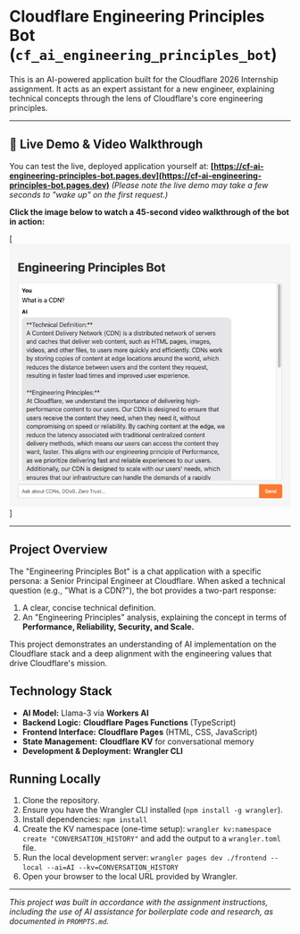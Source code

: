 # Cloudflare Engineering Principles Bot (`cf_ai_engineering_principles_bot`)

This is an AI-powered application built for the Cloudflare 2026 Internship assignment. It acts as an expert assistant for a new engineer, explaining technical concepts through the lens of Cloudflare's core engineering principles.

---

## 🎥 Live Demo & Video Walkthrough

You can test the live, deployed application yourself at:
**[https://cf-ai-engineering-principles-bot.pages.dev](https://cf-ai-engineering-principles-bot.pages.dev)** 
*(Please note the live demo may take a few seconds to "wake up" on the first request.)*

**Click the image below to watch a 45-second video walkthrough of the bot in action:**

[ [![Live Demo of the Bot](./demo_thumbnail.png)](./demo.mp4) ]

---

## Project Overview

The "Engineering Principles Bot" is a chat application with a specific persona: a Senior Principal Engineer at Cloudflare. When asked a technical question (e.g., "What is a CDN?"), the bot provides a two-part response:
1.  A clear, concise technical definition.
2.  An "Engineering Principles" analysis, explaining the concept in terms of **Performance, Reliability, Security, and Scale.**

This project demonstrates an understanding of AI implementation on the Cloudflare stack and a deep alignment with the engineering values that drive Cloudflare's mission.

## Technology Stack

*   **AI Model:** Llama-3 via **Workers AI**
*   **Backend Logic:** **Cloudflare Pages Functions** (TypeScript)
*   **Frontend Interface:** **Cloudflare Pages** (HTML, CSS, JavaScript)
*   **State Management:** **Cloudflare KV** for conversational memory
*   **Development & Deployment:** **Wrangler CLI**

## Running Locally

1.  Clone the repository.
2.  Ensure you have the Wrangler CLI installed (`npm install -g wrangler`).
3.  Install dependencies: `npm install`
4.  Create the KV namespace (one-time setup): `wrangler kv:namespace create "CONVERSATION_HISTORY"` and add the output to a `wrangler.toml` file.
5.  Run the local development server: `wrangler pages dev ./frontend --local --ai=AI --kv=CONVERSATION_HISTORY`
6.  Open your browser to the local URL provided by Wrangler.

---
*This project was built in accordance with the assignment instructions, including the use of AI assistance for boilerplate code and research, as documented in `PROMPTS.md`.*